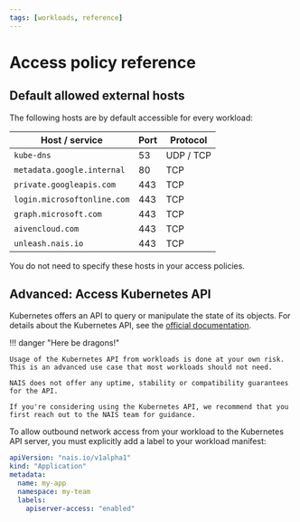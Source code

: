 ```yaml
---
tags: [workloads, reference]
---
```


# Access policy reference

## Default allowed external hosts

The following hosts are by default accessible for every workload:

| Host / service              | Port | Protocol  |
|-----------------------------|------|-----------|
| `kube-dns`                  | 53   | UDP / TCP |
| `metadata.google.internal`  | 80   | TCP       |
| `private.googleapis.com`    | 443  | TCP       |
| `login.microsoftonline.com` | 443  | TCP       |
| `graph.microsoft.com`       | 443  | TCP       |
| `aivencloud.com`            | 443  | TCP       |
| `unleash.nais.io`           | 443  | TCP       |

You do not need to specify these hosts in your access policies.

## Advanced: Access Kubernetes API

Kubernetes offers an API to query or manipulate the state of its objects.
For details about the Kubernetes API, see the [official documentation](https://kubernetes.io/docs/concepts/overview/kubernetes-api/).

!!! danger "Here be dragons!"

    Usage of the Kubernetes API from workloads is done at your own risk.
    This is an advanced use case that most workloads should not need.

    NAIS does not offer any uptime, stability or compatibility guarantees for the API.

    If you're considering using the Kubernetes API, we recommend that you first reach out to the NAIS team for guidance.

To allow outbound network access from your workload to the Kubernetes API server, you must explicitly add a label to your workload manifest:

```yaml title="app.yaml" hl_lines="7"
apiVersion: "nais.io/v1alpha1"
kind: "Application"
metadata:
  name: my-app
  namespace: my-team
  labels:
    apiserver-access: "enabled"
```
